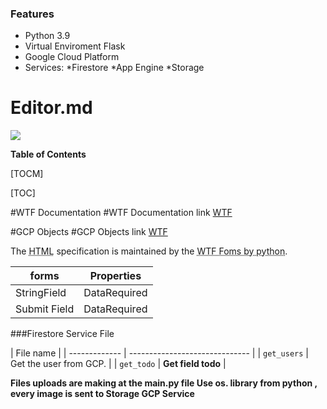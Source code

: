 ### Features

- Python 3.9
- Virtual Enviroment Flask 
- Google Cloud Platform 
- Services:
*Firestore
*App Engine
*Storage

# Editor.md

![](https://pandao.github.io/editor.md/images/logos/editormd-logo-180x180.png)


**Table of Contents**

[TOCM]

[TOC]

#WTF Documentation
#WTF Documentation link [WTF](https://wtforms.readthedocs.io/en/2.3.x/ "WTF Dcoumentation link")

#GCP Objects
#GCP Objects link [WTF](https://cloud.google.com/storage/docs/uploading-objects?hl=es#storage-upload-object-code-sample "Objects Link")

The <abbr title="Hyper Text Markup Language">HTML</abbr> specification is maintained by the <abbr title="WTF Forms">WTF Foms by python</abbr>.



forms  | Properties
------------- | -------------
StringField  | DataRequired
Submit Field | DataRequired

###Firestore Service File

| File name              |
| ------------- | ------------------------------ |
| `get_users`      | Get the user from GCP.       |
| `get_todo`   | **Get field todo**     |


**Files uploads are making at the main.py file 
Use os. library from python , every image is sent to Storage GCP Service**